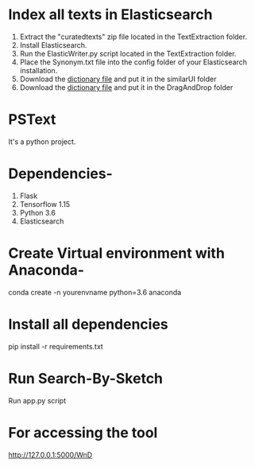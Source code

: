 # Index all texts in Elasticsearch
1. Extract the "curatedtexts" zip file located in the TextExtraction folder.
2. Install Elasticsearch.
3. Run the ElasticWriter.py script located in the TextExtraction folder.
4. Place the Synonym.txt file into the config folder of your Elasticsearch installation.
5. Download the [dictionary file](https://drive.google.com/file/d/1LoZbn8y5_xSeBbvipsd--7IqwuSvJQL4/edit) and put it in the similarUI folder 
6. Download the [dictionary file](https://drive.google.com/file/d/1WtiIYpwYWNSSEQk7iLHhK7lJdkmNOcu9) and put it in the DragAndDrop folder


# PSText
It's a python project. 
# Dependencies-
1. Flask
2. Tensorflow 1.15
3. Python 3.6
4. Elasticsearch

# Create Virtual environment with Anaconda-
conda create -n yourenvname python=3.6 anaconda

# Install all dependencies
pip install -r requirements.txt

# Run Search-By-Sketch
Run app.py script

# For accessing the tool
http://127.0.0.1:5000/WnD
